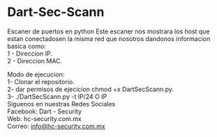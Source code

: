 # Dart-Sec-Scann
Escaner de puertos en python
Este escaner nos mostrara los host que estan conectadosen la misma red que nosotros dandonos informacion basica como:<br>
1 - Direccion IP.<br>
2 - Direccion MAC.<br>

Modo de ejecucion:<br>
1- Clonar el repositorio.<br>
2- dar permisos de ejecicion chmod +x DartSecScann.py.<br>
3- ./DartSecScann.py -t IP/24 O IP<br>
Siguenos en nuestras Redes Sociales<br>
Facebook: Dart - Security<br>
Web: hc-security.com.mx<br>
Correo: info@hc-security.com.mx<br>

